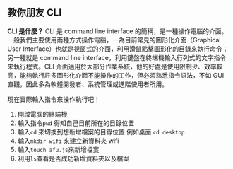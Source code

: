 ## 教你朋友 CLI

**CLI 是什麼？**
CLI 是 command line interface 的簡稱，是一種操作電腦的介面。
一般我們主要使用兩種方式操作電腦，一為目前常見的圖形化介面（Graphical User Interface）也就是視窗式的介面，利用滑鼠點擊圖形化的目錄來執行命令；另一種就是 command line interface，利用鍵盤在終端機輸入行列式的文字指令來執行程式。CLI 介面適用於大部分作業系統，他的好處是使用限制少、效率較高，能夠執行許多圖形化介面不能操作的工作，但必須熟悉指令語法，不如 GUI 直觀，因此多為軟體開發者、系統管理或進階使用者所用。

現在實際輸入指令來操作執行吧！
1. 開啟電腦的終端機
2. 輸入指令```pwd``` 得知自己目前所在的目錄位置
3. 輸入```cd``` 來切換到想新增檔案的目錄位置 例如桌面 ```cd desktop```
4. 輸入```mkdir wifi``` 來建立新資料夾 wifi
5. 輸入```touch afu.js```來新增檔案
6. 利用```ls```查看是否成功新增資料夾以及檔案

